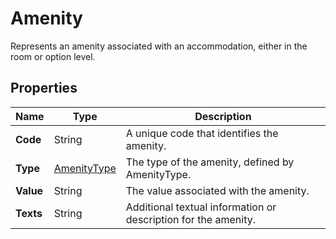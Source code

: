 # Amenity

Represents an amenity associated with an accommodation, either in the room or option level.

## Properties

| Name | Type | Description |
|------|------|-------------|
| **Code** | String | A unique code that identifies the amenity. |
| **Type** | [AmenityType](/docs/apis/for-sellers/connectors-pull-developers-api/api-reference/amenitytype) | The type of the amenity, defined by AmenityType. |
| **Value** | String | The value associated with the amenity. |
| **Texts** | String | Additional textual information or description for the amenity. |

